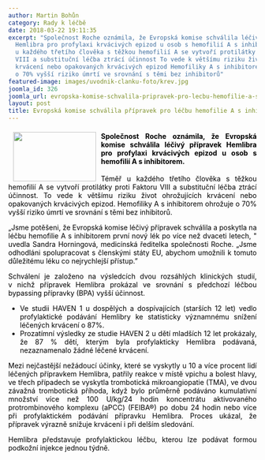 ```yaml
---
author: Martin Bohůn
category: Rady k léčbě
date: 2018-03-22 19:11:35
excerpt: "Společnost Roche oznámila, že Evropská komise schválila léčivý přípravek
  Hemlibra pro profylaxi krvácivých epizod u osob s hemofilií A s inhibitorem \nTéměř
  u každého třetího člověka s těžkou hemofilií A se vytvoří protilátky proti Faktoru
  VIII a substituční léčba ztrácí účinnost To vede k většímu riziku život ohrožujících
  krvácení nebo opakovaných krvácivých epizod Hemofiliky A s inhibitorem ohrožuje
  o 70% vyšší riziko úmrtí ve srovnání s těmi bez inhibitorů"
featured-image: images/uvodnik-clanku-foto/krev.jpg
joomla_id: 326
joomla_url: evropska-komise-schvalila-pripravek-pro-lecbu-hemofilie-a-s-inhibitorem
layout: post
title: Evropská komise schválila přípravek pro léčbu hemofilie A s inhibitorem
---
```


<h4 class="6Footnote" style="text-align: justify;">
 <img border="0" height="100" src="{{ site.baseurl }}/images/uvodnik-clanku-foto/krev.jpg" style="float: left; margin-left: 10px; margin-right: 10px;" width="168"/>
 <span style="color: #000000;">
  Společnost Roche oznámila, že Evropská komise schválila léčivý přípravek Hemlibra pro profylaxi krvácivých epizod u osob s hemofilií A s inhibitorem.
 </span>
</h4>
<p class="6Footnote" style="text-align: justify;">
 <span style="color: #000000;">
  Téměř u každého třetího člověka s těžkou hemofilií A se vytvoří protilátky proti Faktoru VIII a substituční léčba ztrácí účinnost. To vede k většímu riziku život ohrožujících krvácení nebo opakovaných krvácivých epizod. Hemofiliky A s inhibitorem ohrožuje o 70% vyšší riziko úmrtí ve srovnání s těmi bez inhibitorů.
 </span>
</p>
<p class="6Footnote" style="text-align: justify;">
 <span style="color: #000000;">
  „Jsme potěšeni, že Evropská komise léčivý přípravek schválila a poskytla na léčbu hemofilie A s inhibitorem první nový lék po více než dvaceti letech, " uvedla Sandra Horningová, medicínská ředitelka společnosti Roche. „Jsme odhodláni spolupracovat s členskými státy EU, abychom umožnili k tomuto důležitému léku co nejrychlejší přístup.”
 </span>
</p>
<p class="6Footnote" style="text-align: justify;">
 <span style="color: #000000;">
  Schválení je založeno na výsledcích dvou rozsáhlých klinických studií, v nichž přípravek Hemlibra prokázal ve srovnání s předchozí léčbou bypassing přípravky (BPA) vyšší účinnost.
 </span>
</p>
<ul style="text-align: justify;">
 <li>
  <span style="color: #000000;">
   Ve studii HAVEN 1 u dospělých a dospívajících (starších 12 let) vedlo profylaktické podávání Hemlibry ke statisticky významnému snížení léčených krvácení o 87%.
  </span>
 </li>
 <li>
  <span style="color: #000000;">
   Prozatímní výsledky ze studie HAVEN 2 u dětí mladších 12 let prokázaly, že 87 % dětí, kterým byla profylakticky Hemlibra podávaná, nezaznamenalo žádné léčené krvácení.
  </span>
 </li>
</ul>
<p style="text-align: justify;">
 <span style="color: #000000;">
  Mezi nejčastější nežádoucí účinky, které se vyskytly u 10 a více procent lidí léčených přípravkem Hemlibra, patřily reakce v místě vpichu a bolest hlavy, ve třech případech se vyskytla trombotická mikroangiopatie (TMA), ve dvou závažná trombotická příhoda, když bylo průměrně podáváno kumulativní množství více než 100 U/kg/24 hodin koncentrátu aktivovaného protrombinového komplexu (aPCC) (FEIBA®) po dobu 24 hodin nebo více při profylaktickém podávání přípravku Hemlibra. Proces ukázal, že přípravek výrazně snižuje krvácení i při delším sledování.
 </span>
</p>
<p style="text-align: justify;">
 <span style="color: #000000;">
  Hemlibra představuje profylaktickou léčbu, kterou lze podávat formou podkožní injekce jednou týdně.
 </span>
</p>